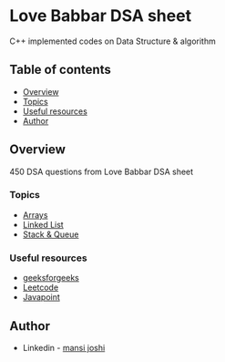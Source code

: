 # Love Babbar DSA sheet
C++ implemented codes on Data Structure &amp; algorithm

## Table of contents

- [Overview](#overview)
- [Topics](#topics)
- [Useful resources](#useful-resources)
- [Author](#author)

## Overview
450 DSA questions from Love Babbar DSA sheet

### Topics
- [Arrays](https://github.com/mansi05041/Love_babbar_DSA_sheet/tree/main/array)
- [Linked List](https://github.com/mansi05041/Love_babbar_DSA_sheet/tree/main/linked%20list)
- [Stack & Queue](https://github.com/mansi05041/Love_babbar_DSA_sheet/tree/main/Stacks%20%26%20Queue)


### Useful resources

- [geeksforgeeks](https://practice.geeksforgeeks.org/)
- [Leetcode](https://leetcode.com/) 
- [Javapoint](https://www.javatpoint.com/data-structure-tutorial)

## Author
- Linkedin - [mansi joshi](https://www.linkedin.com/in/mansi-joshi-663aa81a0/)